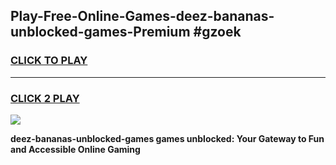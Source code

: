 
## Play-Free-Online-Games-deez-bananas-unblocked-games-Premium #gzoek
<h3>
<a href="https://premium.freeplayer.one?title=deez-bananas-unblocked-games&ref=8M">CLICK TO PLAY</a></h3>
<hr>

<h3>
<a href="https://premium.freeplayer.one?title=deez-bananas-unblocked-games&ref=8M">CLICK 2 PLAY</a>
  
</h3>

<a href="https://premium.freeplayer.one?title=deez-bananas-unblocked-games&ref=8M"><img src="https://clearcache.store/games.png"></a>


**deez-bananas-unblocked-games games unblocked: Your Gateway to Fun and Accessible Online Gaming**
